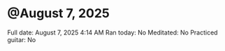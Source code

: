 # @August 7, 2025

Full date: August 7, 2025 4:14 AM
Ran today: No
Meditated: No
Practiced guitar: No